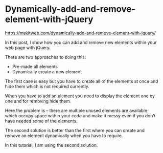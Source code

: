 # Dynamically-add-and-remove-element-with-jQuery

https://makitweb.com/dynamically-add-and-remove-element-with-jquery/

In this post, I show how you can add and remove new elements within your web page with jQuery.

There are two approaches to doing this:
- Pre-made all elements
- Dynamically create a new element

The first case is easy but you have to create all of the elements at once and hide them which is not required currently.

When you have to add an element you need to display the element one by one and for removing hide them.

Here the problem is – there are multiple unused elements are available which occupy space within your code and make it messy even if you don’t have needed some of the elements.

The second solution is better than the first where you can create and remove an element dynamically when you have to require.

In this tutorial, I am using the second solution.
